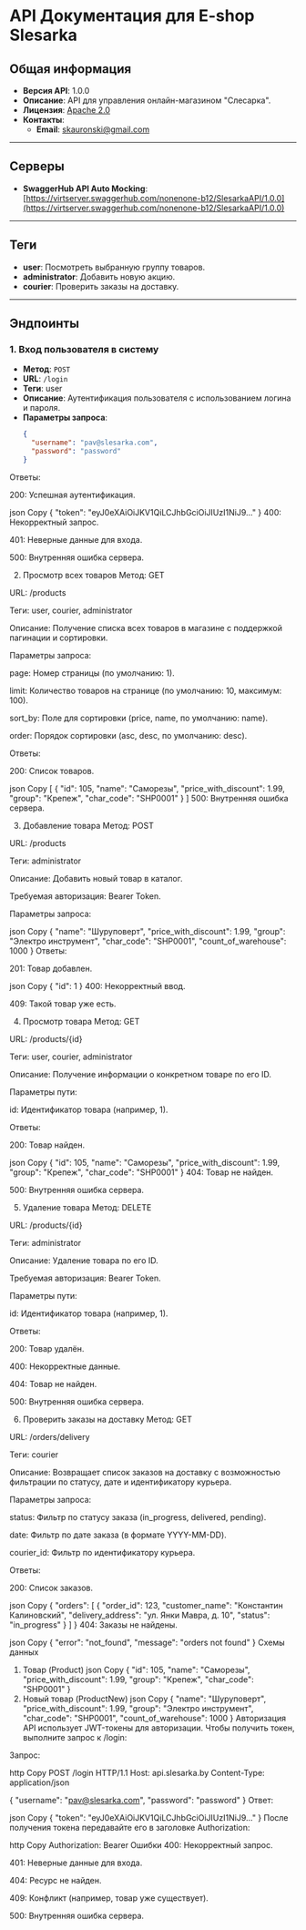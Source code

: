# API Документация для E-shop Slesarka

## Общая информация

- **Версия API**: 1.0.0
- **Описание**: API для управления онлайн-магазином "Слесарка".
- **Лицензия**: [Apache 2.0](http://www.apache.org/licenses/LICENSE-2.0.html)
- **Контакты**:
  - **Email**: skauronski@gmail.com

---

## Серверы

- **SwaggerHub API Auto Mocking**: [https://virtserver.swaggerhub.com/nonenone-b12/SlesarkaAPI/1.0.0](https://virtserver.swaggerhub.com/nonenone-b12/SlesarkaAPI/1.0.0)

---

## Теги

- **user**: Посмотреть выбранную группу товаров.
- **administrator**: Добавить новую акцию.
- **courier**: Проверить заказы на доставку.

---

## Эндпоинты

### 1. Вход пользователя в систему

- **Метод**: `POST`
- **URL**: `/login`
- **Теги**: user
- **Описание**: Аутентификация пользователя с использованием логина и пароля.
- **Параметры запроса**:
  ```json
  {
    "username": "pav@slesarka.com",
    "password": "password"
  }
Ответы:

200: Успешная аутентификация.

json
Copy
{
  "token": "eyJ0eXAiOiJKV1QiLCJhbGciOiJIUzI1NiJ9..."
}
400: Некорректный запрос.

401: Неверные данные для входа.

500: Внутренняя ошибка сервера.

2. Просмотр всех товаров
Метод: GET

URL: /products

Теги: user, courier, administrator

Описание: Получение списка всех товаров в магазине с поддержкой пагинации и сортировки.

Параметры запроса:

page: Номер страницы (по умолчанию: 1).

limit: Количество товаров на странице (по умолчанию: 10, максимум: 100).

sort_by: Поле для сортировки (price, name, по умолчанию: name).

order: Порядок сортировки (asc, desc, по умолчанию: desc).

Ответы:

200: Список товаров.

json
Copy
[
  {
    "id": 105,
    "name": "Саморезы",
    "price_with_discount": 1.99,
    "group": "Крепеж",
    "char_code": "SHP0001"
  }
]
500: Внутренняя ошибка сервера.

3. Добавление товара
Метод: POST

URL: /products

Теги: administrator

Описание: Добавить новый товар в каталог.

Требуемая авторизация: Bearer Token.

Параметры запроса:

json
Copy
{
  "name": "Шуруповерт",
  "price_with_discount": 1.99,
  "group": "Электро инструмент",
  "char_code": "SHP0001",
  "count_of_warehouse": 1000
}
Ответы:

201: Товар добавлен.

json
Copy
{
  "id": 1
}
400: Некорректный ввод.

409: Такой товар уже есть.

4. Просмотр товара
Метод: GET

URL: /products/{id}

Теги: user, courier, administrator

Описание: Получение информации о конкретном товаре по его ID.

Параметры пути:

id: Идентификатор товара (например, 1).

Ответы:

200: Товар найден.

json
Copy
{
  "id": 105,
  "name": "Саморезы",
  "price_with_discount": 1.99,
  "group": "Крепеж",
  "char_code": "SHP0001"
}
404: Товар не найден.

500: Внутренняя ошибка сервера.

5. Удаление товара
Метод: DELETE

URL: /products/{id}

Теги: administrator

Описание: Удаление товара по его ID.

Требуемая авторизация: Bearer Token.

Параметры пути:

id: Идентификатор товара (например, 1).

Ответы:

200: Товар удалён.

400: Некорректные данные.

404: Товар не найден.

500: Внутренняя ошибка сервера.

6. Проверить заказы на доставку
Метод: GET

URL: /orders/delivery

Теги: courier

Описание: Возвращает список заказов на доставку с возможностью фильтрации по статусу, дате и идентификатору курьера.

Параметры запроса:

status: Фильтр по статусу заказа (in_progress, delivered, pending).

date: Фильтр по дате заказа (в формате YYYY-MM-DD).

courier_id: Фильтр по идентификатору курьера.

Ответы:

200: Список заказов.

json
Copy
{
  "orders": [
    {
      "order_id": 123,
      "customer_name": "Константин Калиновский",
      "delivery_address": "ул. Янки Мавра, д. 10",
      "status": "in_progress"
    }
  ]
}
404: Заказы не найдены.

json
Copy
{
  "error": "not_found",
  "message": "orders not found"
}
Схемы данных
1. Товар (Product)
json
Copy
{
  "id": 105,
  "name": "Саморезы",
  "price_with_discount": 1.99,
  "group": "Крепеж",
  "char_code": "SHP0001"
}
2. Новый товар (ProductNew)
json
Copy
{
  "name": "Шуруповерт",
  "price_with_discount": 1.99,
  "group": "Электро инструмент",
  "char_code": "SHP0001",
  "count_of_warehouse": 1000
}
Авторизация
API использует JWT-токены для авторизации. Чтобы получить токен, выполните запрос к /login:

Запрос:

http
Copy
POST /login HTTP/1.1
Host: api.slesarka.by
Content-Type: application/json

{
  "username": "pav@slesarka.com",
  "password": "password"
}
Ответ:

json
Copy
{
  "token": "eyJ0eXAiOiJKV1QiLCJhbGciOiJIUzI1NiJ9..."
}
После получения токена передавайте его в заголовке Authorization:

http
Copy
Authorization: Bearer <token>
Ошибки
400: Некорректный запрос.

401: Неверные данные для входа.

404: Ресурс не найден.

409: Конфликт (например, товар уже существует).

500: Внутренняя ошибка сервера.
